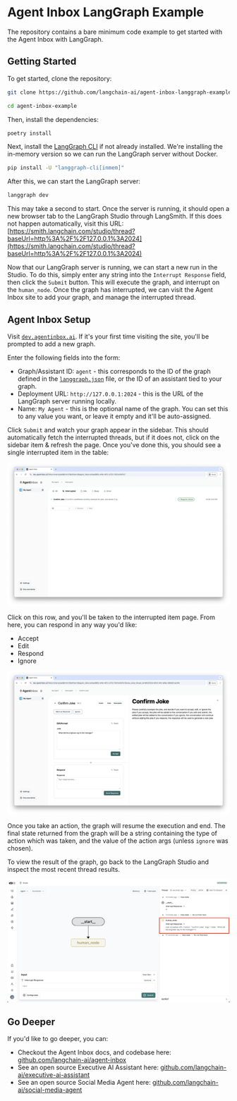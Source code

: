 # Agent Inbox LangGraph Example

The repository contains a bare minimum code example to get started with the Agent Inbox with LangGraph.

## Getting Started

To get started, clone the repository:

```bash
git clone https://github.com/langchain-ai/agent-inbox-langgraph-example.git
```

```bash
cd agent-inbox-example
```

Then, install the dependencies:

```bash
poetry install
```

Next, install the [LangGraph CLI](https://langchain-ai.github.io/langgraph/cloud/reference/cli/) if not already installed. We're installing the in-memory version so we can run the LangGraph server without Docker.

```bash
pip install -U "langgraph-cli[inmem]"
```

After this, we can start the LangGraph server:

```bash
langgraph dev
```

This may take a second to start. Once the server is running, it should open a new browser tab to the LangGraph Studio through LangSmith. If this does not happen automatically, visit this URL:
[https://smith.langchain.com/studio/thread?baseUrl=http%3A%2F%2F127.0.0.1%3A2024](https://smith.langchain.com/studio/thread?baseUrl=http%3A%2F%2F127.0.0.1%3A2024)

Now that our LangGraph server is running, we can start a new run in the Studio. To do this, simply enter any string into the `Interrupt Response` field, then click the `Submit` button. This will execute the graph, and interrupt on the `human_node`. Once the graph has interrupted, we can visit the Agent Inbox site to add your graph, and manage the interrupted thread.

## Agent Inbox Setup

Visit [`dev.agentinbox.ai`](https://dev.agentinbox.ai). If it's your first time visiting the site, you'll be prompted to add a new graph.

Enter the following fields into the form:

- Graph/Assistant ID: `agent` - this corresponds to the ID of the graph defined in the [`langgraph.json`](./langgraph.json) file, or the ID of an assistant tied to your graph.
- Deployment URL: `http://127.0.0.1:2024` - this is the URL of the LangGraph server running locally.
- Name: `My Agent` - this is the optional name of the graph. You can set this to any value you want, or leave it empty and it'll be auto-assigned.

Click `Submit` and watch your graph appear in the sidebar. This should automatically fetch the interrupted threads, but if it does not, click on the sidebar item & refresh the page. Once you've done this, you should see a single interrupted item in the table:

![Screenshot of the Agent Inbox](./static/agent_inbox_view.png)

Click on this row, and you'll be taken to the interrupted item page. From here, you can respond in any way you'd like:

- Accept
- Edit
- Respond
- Ignore

![Screenshot of an interrupted item in the Agent Inbox](./static/interrupted_item.png)

Once you take an action, the graph will resume the execution and end. The final state returned from the graph will be a string containing the type of action which was taken, and the value of the action args (unless `ignore` was chosen).

To view the result of the graph, go back to the LangGraph Studio and inspect the most recent thread results.

![Screenshot of the most recent thread results LangGraph Studio](./static/studio_thread_result.png)

## Go Deeper

If you'd like to go deeper, you can:

- Checkout the Agent Inbox docs, and codebase here: [github.com/langchain-ai/agent-inbox](https://github.com/langchain-ai/agent-inbox)
- See an open source Executive AI Assistant here: [github.com/langchain-ai/executive-ai-assistant](https://github.com/langchain-ai/executive-ai-assistant)
- See an open source Social Media Agent here: [github.com/langchain-ai/social-media-agent](https://github.com/langchain-ai/social-media-agent)
